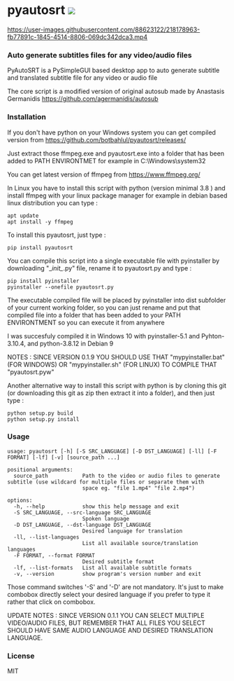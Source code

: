 # pyautosrt <a href="https://pypi.python.org/pypi/pyautosrt"><img src="https://img.shields.io/pypi/v/pyautosrt.svg"></img></a>



https://user-images.githubusercontent.com/88623122/218178963-fb77891c-1845-4514-8806-069dc342dca3.mp4



### Auto generate subtitles files for any video/audio files

PyAutoSRT is a PySimpleGUI based desktop app to auto generate subtitle and translated subtitle file for any video or audio file

The core script is a modified version of original autosub made by Anastasis Germanidis
https://github.com/agermanidis/autosub

### Installation

If you don't have python on your Windows system you can get compiled version from https://github.com/botbahlul/pyautosrt/releases/

Just extract those ffmpeg.exe and pyautosrt.exe into a folder that has been added to PATH ENVIRONTMET for example in C:\Windows\system32

You can get latest version of ffmpeg from https://www.ffmpeg.org/

In Linux you have to install this script with python (version minimal 3.8 ) and install ffmpeg with your linux package manager for example in debian based linux distribution you can type :

```
apt update
apt install -y ffmpeg
```

To install this pyautosrt, just type :
```
pip install pyautosrt
```

You can compile this script into a single executable file with pyinstaller by downloading "\__init\__.py" file, rename it to pyautosrt.py and type :
```
pip install pyinstaller
pyinstaller --onefile pyautosrt.py
```

The executable compiled file will be placed by pyinstaller into dist subfolder of your current working folder, so you can just rename and put that compiled file into a folder that has been added to your PATH ENVIRONTMENT so you can execute it from anywhere

I was succesfuly compiled it in Windows 10 with pyinstaller-5.1 and Pyhton-3.10.4, and python-3.8.12 in Debian 9

NOTES : SINCE VERSION 0.1.9 YOU SHOULD USE THAT \"mypyinstaller.bat\" (FOR WINDOWS) OR \"mypyinstaller.sh\" (FOR LINUX) TO COMPILE THAT \"pyautosrt.pyw\"

Another alternative way to install this script with python is by cloning this git (or downloading this git as zip then extract it into a folder), and then just type :

```
python setup.py build
python setup.py install
```

### Usage 

```
usage: pyautosrt [-h] [-S SRC_LANGUAGE] [-D DST_LANGUAGE] [-ll] [-F FORMAT] [-lf] [-v] [source_path ...]

positional arguments:
  source_path           Path to the video or audio files to generate subtitle (use wildcard for multiple files or separate them with
                        space eg. "file 1.mp4" "file 2.mp4")

options:
  -h, --help            show this help message and exit
  -S SRC_LANGUAGE, --src-language SRC_LANGUAGE
                        Spoken language
  -D DST_LANGUAGE, --dst-language DST_LANGUAGE
                        Desired language for translation
  -ll, --list-languages
                        List all available source/translation languages
  -F FORMAT, --format FORMAT
                        Desired subtitle format
  -lf, --list-formats   List all available subtitle formats
  -v, --version         show program's version number and exit
```

Those command switches '-S' and '-D' are not mandatory. It's just to make combobox directly select your desired language if you prefer to type it rather that click on combobox.

UPDATE NOTES : SINCE VERSION 0.1.1 YOU CAN SELECT MULTIPLE VIDEO/AUDIO FILES, BUT REMEMBER THAT ALL FILES YOU SELECT SHOULD HAVE SAME AUDIO LANGUAGE AND DESIRED TRANSLATION LANGUAGE.

### License

MIT
